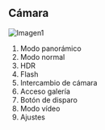 ## Cámara

![Imagen1](http://static.energysistem.com/images/manuals/42178/543fb0c746c4f.jpg)

1. Modo panorámico
2. Modo normal
3. HDR
4. Flash
5. Intercambio de cámara
6. Acceso galería
7. Botón de disparo
8. Modo vídeo
9. Ajustes
